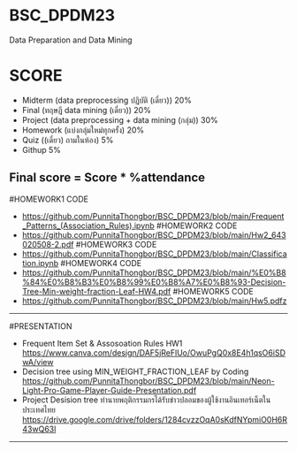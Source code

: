 # BSC_DPDM23
Data Preparation and Data Mining
# SCORE
- Midterm (data preprocessing ปฏิบัติ (เดี่ยว)) 20%
- Final (ทฤษฎี data mining (เดี่ยว)) 20%
- Project (data preprocessing + data mining (กลุ่ม)) 30%
- Homework (แบ่งกลุ่มใหม่ทุกครั้ง) 20%
- Quiz ((เดี่ยว) ถามในห้อง) 5%
- Githup 5%
  
Final score = Score * %attendance
-------------------------------------------------------------------
#HOMEWORK1 CODE
- https://github.com/PunnitaThongbor/BSC_DPDM23/blob/main/Frequent_Patterns_(Association_Rules).ipynb
#HOMEWORK2 CODE
- https://github.com/PunnitaThongbor/BSC_DPDM23/blob/main/Hw2_643020508-2.pdf
#HOMEWORK3 CODE
- https://github.com/PunnitaThongbor/BSC_DPDM23/blob/main/Classification.ipynb
#HOMEWORK4 CODE
- https://github.com/PunnitaThongbor/BSC_DPDM23/blob/main/%E0%B8%84%E0%B8%B3%E0%B8%99%E0%B8%A7%E0%B8%93-Decision-Tree-Min-weight-fraction-Leaf-HW4.pdf
#HOMEWORK5 CODE
- https://github.com/PunnitaThongbor/BSC_DPDM23/blob/main/Hw5.pdfz
-------------------------------------------------------------------
#PRESENTATION
- Frequent Item Set & Assosoation Rules HW1
https://www.canva.com/design/DAF5jReFlUo/OwuPgQ0x8E4h1qsO6iSDwA/view
- Decision tree using MIN_WEIGHT_FRACTION_LEAF by Coding
https://github.com/PunnitaThongbor/BSC_DPDM23/blob/main/Neon-Light-Pro-Game-Player-Guide-Presentation.pdf
- Project Desision tree ทำนายพฤติกรรมกรได้รับข่าวปลอมของผู้ใช้งานอินเทอร์เน็ตในประเทศไทย
https://drive.google.com/drive/folders/1284cvzzOqA0sKdfNYpmiO0H6R43wQ63l
-------------------------------------------------------------------


